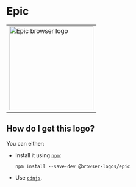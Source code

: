 # Epic

<table>
    <tr height=230>
        <td>
            <a href="https://github.com/alrra/browser-logos/tree/2dbf4638f2c21611364042c515d77e3419ce99b0/src/epic">
                <img width=220 src="https://raw.githubusercontent.com/alrra/browser-logos/2dbf4638f2c21611364042c515d77e3419ce99b0/src/epic/epic_512x512.png" alt="Epic browser logo">
            </a>
        </td>
    </tr>
</table>

## How do I get this logo?

You can either:

* Install it using [`npm`][npm]:

  `npm install --save-dev @browser-logos/epic`

* Use [`cdnjs`][cdnjs].

<!-- Link labels: -->

[cdnjs]: https://cdnjs.com/libraries/browser-logos
[npm]: https://www.npmjs.com/
